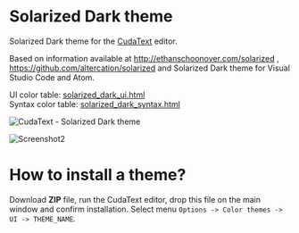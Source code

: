 # Solarized Dark theme

Solarized Dark theme for the [CudaText](https://github.com/Alexey-T/CudaText) editor.

Based on information available at http://ethanschoonover.com/solarized , https://github.com/altercation/solarized and Solarized Dark theme for Visual Studio Code and Atom.

UI color table: [solarized_dark_ui.html](http://www.pazera-software.com/cudatext/themes/solarized_dark_ui.html)  
Syntax color table: [solarized_dark_syntax.html](http://www.pazera-software.com/cudatext/themes/solarized_dark_syntax.html)

![CudaText - Solarized Dark theme](http://www.pazera-software.com/cudatext/themes/solarized_dark.png)

![Screenshot2](http://www.pazera-software.com/cudatext/CudaText_SolarizedDark.png)


# How to install a theme?
Download **ZIP** file, run the CudaText editor, drop this file on the main window and confirm installation. Select menu `Options -> Color themes -> UI -> THEME_NAME`.
